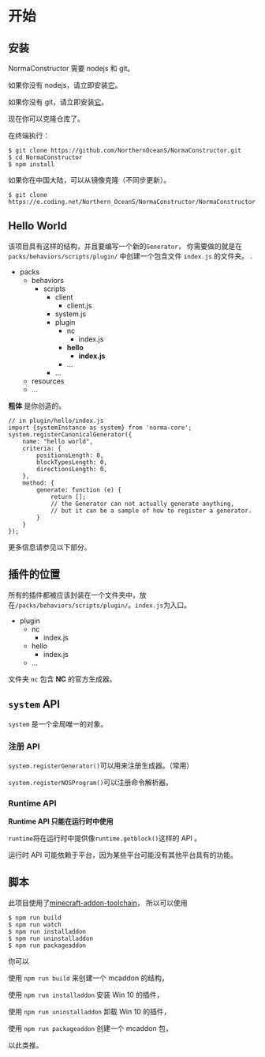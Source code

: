 # 开始 #

## 安装 ##

NormaConstructor 需要 nodejs 和 git。

如果你没有 nodejs，请立即安装[它](https://nodejs.org/)。

如果你没有 git，请立即安装[它](https://git-scm.com/)。 

现在你可以克隆仓库了。

在终端执行：
```shell
$ git clone https://github.com/NorthernOceanS/NormaConstructor.git
$ cd NormaConstructor
$ npm install
```

如果你在中国大陆，可以从镜像克隆（不同步更新）。

```shell
$ git clone https://e.coding.net/Northern_OceanS/NormaConstructor/NormaConstructor.git
```

## Hello World ##
该项目具有这样的结构，并且要编写一个新的`Generator`，
你需要做的就是在 `packs/behaviors/scripts/plugin/` 中创建一个包含文件 `index.js` 的文件夹。
.

  * packs 
    * behaviors
      * scripts
        * client
          * client.js
        * system.js
        * plugin
          * nc
            * index.js
          * **hello**
            * **index.js**
          * ...
        * ...
    * resources
    * ...

**粗体** 是你创造的。

```JS
// in plugin/hello/index.js
import {systemInstance as system} from 'norma-core';
system.registerCanonicalGenerator({
    name: "hello world",
    criteria: {
        positionsLength: 0,
        blockTypesLength: 0,
        directionsLength: 0,
    },
    method: {
        generate: function (e) {
            return [];
            // the Generator can not actually generate anything,
            // but it can be a sample of how to register a generator.
        }
    }
});

```
更多信息请参见以下部分。


## 插件的位置

所有的插件都被应该封装在一个文件夹中，放在`/packs/behaviors/scripts/plugin/`。`index.js`为入口。

* plugin
  * nc
    * index.js
  * hello
    * index.js
  * ...

文件夹 `nc` 包含 **NC** 的官方生成器。

## `system` API ##
`system` 是一个全局唯一的对象。

### 注册 API ###
`system.registerGenerator()`可以用来注册生成器。（常用）

`system.registerNOSProgram()`可以注册命令解析器。

### Runtime API ###
**Runtime API 只能在运行时中使用**

`runtime`将在运行时中提供像`runtime.getblock()`这样的 API 。

运行时 API 可能依赖于平台，因为某些平台可能没有其他平台具有的功能。

## 脚本 ##
此项目使用了[minecraft-addon-toolchain](https://minecraft-addon-tools.github.io/)，
所以可以使用

```shell
$ npm run build
$ npm run watch
$ npm run installaddon
$ npm run uninstalladdon
$ npm run packageaddon
```
你可以

使用 `npm run build` 来创建一个 mcaddon 的结构，

使用 `npm run installaddon` 安装 Win 10 的插件，

使用 `npm run uninstalladdon` 卸载 Win 10 的插件，

使用 `npm run packageaddon` 创建一个 mcaddon 包，

以此类推。
